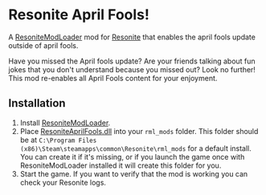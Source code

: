 # Resonite April Fools!

A [ResoniteModLoader](https://github.com/resonite-modding-group/ResoniteModLoader) mod for [Resonite](https://resonite.com/) that enables the april fools update outside of april fools.

Have you missed the April fools update? Are your friends talking about fun jokes that you don't understand because you missed out? Look no further! This mod re-enables all April Fools content for your enjoyment.

## Installation
1. Install [ResoniteModLoader](https://github.com/resonite-modding-group/ResoniteModLoader).
1. Place [ResoniteAprilFools.dll](https://github.com/AwesomeTornado/ResoniteAprilFools/releases/latest/download/ResoniteAprilFools.dll) into your `rml_mods` folder. This folder should be at `C:\Program Files (x86)\Steam\steamapps\common\Resonite\rml_mods` for a default install. You can create it if it's missing, or if you launch the game once with ResoniteModLoader installed it will create this folder for you.
1. Start the game. If you want to verify that the mod is working you can check your Resonite logs.
